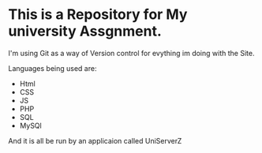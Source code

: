 # This is a Repository for My university Assgnment.

 I'm using Git as a way of Version control for evything im doing with the Site.
 
 Languages being used are:
 - Html
 - CSS
 - JS
 - PHP
 - SQL
 - MySQl

And it is all be run by an applicaion called UniServerZ
